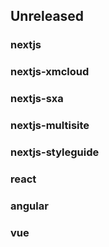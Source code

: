 ## Unreleased

### nextjs

### nextjs-xmcloud

### nextjs-sxa

### nextjs-multisite

### nextjs-styleguide

### react

### angular

### vue
